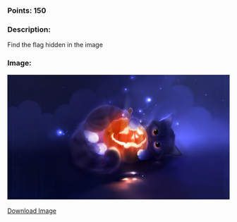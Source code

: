 ### Points: 150

### Description:

Find the flag hidden in the image

### Image:

![Image](https://raw.githubusercontent.com/r4g1n-cajun/CTF-Writeups/master/NCSAM%20Hacktober%20CTF%202018/Steganography/Files/ECo79u7V4KdVJPgbkZ34W8XwFdi0k2iA.jpg?token=AlLywJTBQwzZbGjdmLhYHbUoNpPrBPDtks5b2IgvwA%3D%3D)

[Download Image](https://github.com/r4g1n-cajun/CTF-Writeups/raw/master/NCSAM%20Hacktober%20CTF%202018/Steganography/Files/ECo79u7V4KdVJPgbkZ34W8XwFdi0k2iA.jpg)
